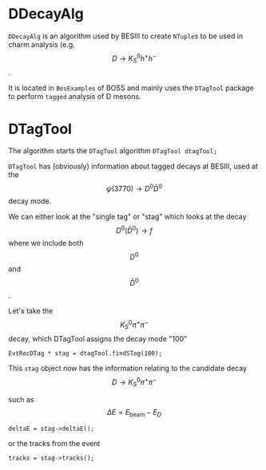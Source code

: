 # DDecayAlg

`DDecayAlg` is an algorithm used by BESIII to create `NTuple`s to be used in charm analysis \(e.g. $$D\to K_S^0 h^+h^-$$.

It is located in `BesExamples` of BOSS and mainly uses the `DTagTool` package to perform `tagged` analysis of D mesons.

# DTagTool

The algorithm starts the `DTagTool` algorithm
`DTagTool dtagTool;` 

`DTagTool` has (obviously) information about tagged decays at BESIII, used at the $$\psi(3770)\to D^0 \bar{D}^0$$ decay mode.

We can either look at the "single tag" or "stag" which looks at the decay
$$D^0(\bar{D}^0) \to f$$
where we include both $$D^0$$ and $$\bar{D}^0$$.

Let's take the $$K_{S}^{0} \pi^+ \pi^-$$ decay, which DTagTool assigns the decay mode "100"

`EvtRecDTag * stag = dtagTool.findSTag(100);`

This `stag` object now has the information relating to the candidate decay $$D\to K_S^0 \pi^+ \pi^-$$

such as $$\Delta E = E_\text{beam} - E_D$$

`deltaE = stag->deltaE();`

or the tracks from the event

`tracks = stag->tracks();`

